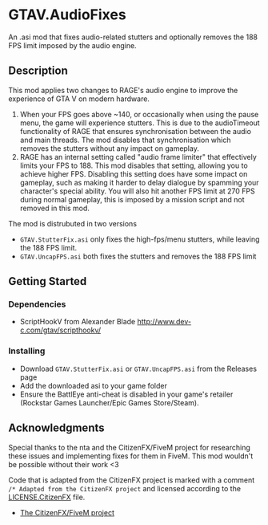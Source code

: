 # GTAV.AudioFixes

An .asi mod that fixes audio-related stutters and optionally removes the 188 FPS limit imposed by the audio engine.

## Description

This mod applies two changes to RAGE's audio engine to improve the experience of GTA V on modern hardware.
1. When your FPS goes above ~140, or occasionally when using the pause menu, the game will experience stutters. This is due to the audioTimeout functionality of RAGE that ensures synchronisation between the audio and main threads. The mod disables that synchronisation which removes the stutters without any impact on gameplay. 
2. RAGE has an internal setting called "audio frame limiter" that effectively limits your FPS to 188. This mod disables that setting, allowing you to achieve higher FPS. Disabling this setting does have some impact on gameplay, such as making it harder to delay dialogue by spamming your character's special ability. You will also hit another FPS limit at 270 FPS during normal gameplay, this is imposed by a mission script and not removed in this mod.

The mod is distrubuted in two versions 
- `GTAV.StutterFix.asi` only fixes the high-fps/menu stutters, while leaving the 188 FPS limit. 
- `GTAV.UncapFPS.asi` both fixes the stutters and removes the 188 FPS limit

## Getting Started

### Dependencies

* ScriptHookV from Alexander Blade http://www.dev-c.com/gtav/scripthookv/

### Installing

* Download `GTAV.StutterFix.asi` or `GTAV.UncapFPS.asi` from the Releases page
* Add the downloaded asi to your game folder
* Ensure the BattlEye anti-cheat is disabled in your game's retailer (Rockstar Games Launcher/Epic Games Store/Steam). 

## Acknowledgments
Special thanks to the nta and the CitizenFX/FiveM project for researching these issues and implementing fixes for them in FiveM. This mod wouldn't be possible without their work <3

Code that is adapted from the CitizenFX project is marked with a comment `/* Adapted from the CitizenFX project` and licensed according to the [LICENSE.CitizenFX](LICENSE.CitizenFX) file.
* [The CitizenFX/FiveM project](https://github.com/citizenfx/fivem)
